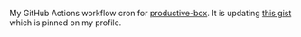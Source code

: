 My GitHub Actions workflow cron for [productive-box](https://github.com/maxam2017/productive-box). It is updating [this gist](https://gist.github.com/angristan/316c43d64113ce2f0879f26acc5ec9e7) which is pinned on my profile.
